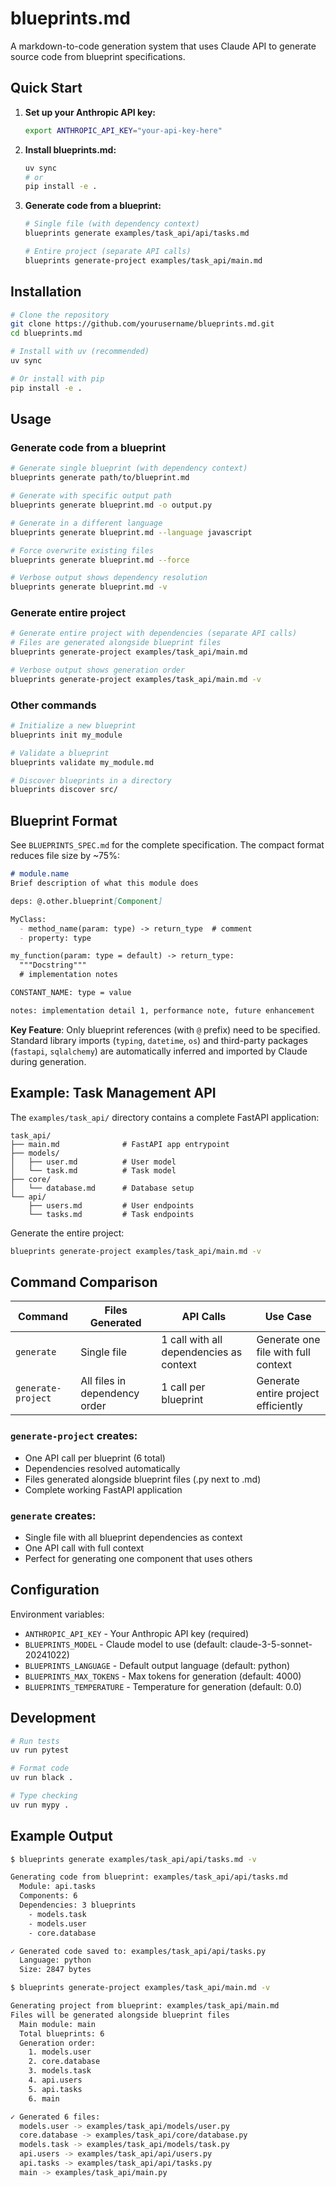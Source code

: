 # blueprints.md

A markdown-to-code generation system that uses Claude API to generate source code from blueprint specifications.

## Quick Start

1. **Set up your Anthropic API key:**
   ```bash
   export ANTHROPIC_API_KEY="your-api-key-here"
   ```

2. **Install blueprints.md:**
   ```bash
   uv sync
   # or
   pip install -e .
   ```

3. **Generate code from a blueprint:**
   ```bash
   # Single file (with dependency context)
   blueprints generate examples/task_api/api/tasks.md
   
   # Entire project (separate API calls)
   blueprints generate-project examples/task_api/main.md
   ```

## Installation

```bash
# Clone the repository
git clone https://github.com/yourusername/blueprints.md.git
cd blueprints.md

# Install with uv (recommended)
uv sync

# Or install with pip
pip install -e .
```

## Usage

### Generate code from a blueprint

```bash
# Generate single blueprint (with dependency context)
blueprints generate path/to/blueprint.md

# Generate with specific output path
blueprints generate blueprint.md -o output.py

# Generate in a different language
blueprints generate blueprint.md --language javascript

# Force overwrite existing files
blueprints generate blueprint.md --force

# Verbose output shows dependency resolution
blueprints generate blueprint.md -v
```

### Generate entire project

```bash
# Generate entire project with dependencies (separate API calls)
# Files are generated alongside blueprint files
blueprints generate-project examples/task_api/main.md

# Verbose output shows generation order
blueprints generate-project examples/task_api/main.md -v
```

### Other commands

```bash
# Initialize a new blueprint
blueprints init my_module

# Validate a blueprint
blueprints validate my_module.md

# Discover blueprints in a directory
blueprints discover src/
```

## Blueprint Format

See `BLUEPRINTS_SPEC.md` for the complete specification. The compact format reduces file size by ~75%:

```markdown
# module.name
Brief description of what this module does

deps: @.other.blueprint[Component]

MyClass:
  - method_name(param: type) -> return_type  # comment
  - property: type

my_function(param: type = default) -> return_type:
  """Docstring"""
  # implementation notes

CONSTANT_NAME: type = value

notes: implementation detail 1, performance note, future enhancement
```

**Key Feature**: Only blueprint references (with `@` prefix) need to be specified. Standard library imports (`typing`, `datetime`, `os`) and third-party packages (`fastapi`, `sqlalchemy`) are automatically inferred and imported by Claude during generation.

## Example: Task Management API

The `examples/task_api/` directory contains a complete FastAPI application:

```
task_api/
├── main.md              # FastAPI app entrypoint
├── models/
│   ├── user.md          # User model
│   └── task.md          # Task model  
├── core/
│   └── database.md      # Database setup
└── api/
    ├── users.md         # User endpoints
    └── tasks.md         # Task endpoints
```

Generate the entire project:
```bash
blueprints generate-project examples/task_api/main.md -v
```

## Command Comparison

| Command | Files Generated | API Calls | Use Case |
|---------|----------------|-----------|----------|
| `generate` | Single file | 1 call with all dependencies as context | Generate one file with full context |
| `generate-project` | All files in dependency order | 1 call per blueprint | Generate entire project efficiently |

### `generate-project` creates:
- One API call per blueprint (6 total)
- Dependencies resolved automatically  
- Files generated alongside blueprint files (.py next to .md)
- Complete working FastAPI application

### `generate` creates:
- Single file with all blueprint dependencies as context
- One API call with full context
- Perfect for generating one component that uses others

## Configuration

Environment variables:
- `ANTHROPIC_API_KEY` - Your Anthropic API key (required)
- `BLUEPRINTS_MODEL` - Claude model to use (default: claude-3-5-sonnet-20241022)
- `BLUEPRINTS_LANGUAGE` - Default output language (default: python)
- `BLUEPRINTS_MAX_TOKENS` - Max tokens for generation (default: 4000)
- `BLUEPRINTS_TEMPERATURE` - Temperature for generation (default: 0.0)

## Development

```bash
# Run tests
uv run pytest

# Format code
uv run black .

# Type checking
uv run mypy .
```

## Example Output

```bash
$ blueprints generate examples/task_api/api/tasks.md -v

Generating code from blueprint: examples/task_api/api/tasks.md
  Module: api.tasks
  Components: 6
  Dependencies: 3 blueprints
    - models.task
    - models.user
    - core.database

✓ Generated code saved to: examples/task_api/api/tasks.py
  Language: python
  Size: 2847 bytes
```

```bash
$ blueprints generate-project examples/task_api/main.md -v

Generating project from blueprint: examples/task_api/main.md
Files will be generated alongside blueprint files
  Main module: main
  Total blueprints: 6
  Generation order:
    1. models.user
    2. core.database  
    3. models.task
    4. api.users
    5. api.tasks
    6. main

✓ Generated 6 files:
  models.user -> examples/task_api/models/user.py
  core.database -> examples/task_api/core/database.py
  models.task -> examples/task_api/models/task.py
  api.users -> examples/task_api/api/users.py
  api.tasks -> examples/task_api/api/tasks.py
  main -> examples/task_api/main.py
```